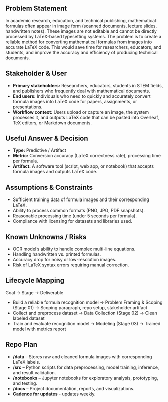 ## Problem Statement
In academic research, education, and technical publishing, mathematical formulas often appear in image form (scanned documents, lecture slides, handwritten notes). These images are not editable and cannot be directly processed by LaTeX-based typesetting systems. The problem is to create a reliable method for converting mathematical formulas from images into accurate LaTeX code. This would save time for researchers, educators, and students, and improve the accuracy and efficiency of producing technical documents.

## Stakeholder & User
- **Primary stakeholders:** Researchers, educators, students in STEM fields, and publishers who frequently deal with mathematical documents.  
- **End users:** Individuals who need to quickly and accurately convert formula images into LaTeX code for papers, assignments, or presentations.  
- **Workflow context:** Users upload or capture an image, the system processes it, and outputs LaTeX code that can be pasted into Overleaf, TeX editors, or Markdown documents.

## Useful Answer & Decision
- **Type:** Predictive / Artifact  
- **Metric:** Conversion accuracy (LaTeX correctness rate), processing time per formula.  
- **Artifact:** A software tool (script, web app, or notebook) that accepts formula images and outputs LaTeX code.

## Assumptions & Constraints
- Sufficient training data of formula images and their corresponding LaTeX.  
- Ability to process common formats (PNG, JPG, PDF snapshots).  
- Reasonable processing time (under 5 seconds per formula).  
- Compliance with licensing for datasets and libraries used.

## Known Unknowns / Risks
- OCR model’s ability to handle complex multi-line equations.  
- Handling handwritten vs. printed formulas.  
- Accuracy drop for noisy or low-resolution images.  
- Risk of LaTeX syntax errors requiring manual correction.

## Lifecycle Mapping
Goal → Stage → Deliverable  
- Build a reliable formula recognition model → Problem Framing & Scoping (Stage 01) → Scoping paragraph, repo setup, stakeholder artifact  
- Collect and preprocess dataset → Data Collection (Stage 02) → Clean labeled dataset  
- Train and evaluate recognition model → Modeling (Stage 03) → Trained model with metrics report

## Repo Plan
- **/data** – Stores raw and cleaned formula images with corresponding LaTeX labels.  
- **/src** – Python scripts for data preprocessing, model training, inference, and result validation.  
- **/notebooks** – Jupyter notebooks for exploratory analysis, prototyping, and testing.  
- **/docs** – Project documentation, reports, and visualizations.  
- **Cadence for updates** - updates weekly.

